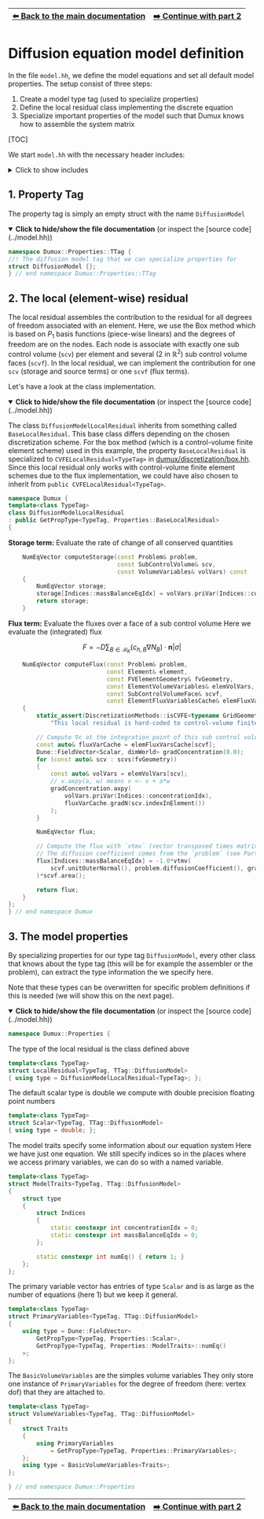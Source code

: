 <!-- Important: This file has been automatically generated by generate_example_docs.py. Do not edit this file directly! -->


| [:arrow_left: Back to the main documentation](../README.md) | [:arrow_right: Continue with part 2](main.md) |
|---|---:|

# Diffusion equation model definition


In the file `model.hh`, we define the model equations and
set all default model properties. The setup consist of three steps:
1. Create a model type tag (used to specialize properties)
2. Define the local residual class implementing the discrete equation
3. Specialize important properties of the model such that Dumux knows how to assemble the system matrix

[TOC]

We start `model.hh` with the necessary header includes:
<details><summary> Click to show includes</summary>

```cpp

#include <dumux/common/math.hh>
#include <dumux/common/properties.hh>
#include <dumux/common/numeqvector.hh>
#include <dumux/common/volumevariables.hh>
#include <dumux/discretization/method.hh>
```

</details>

## 1. Property Tag

The property tag is simply an empty struct with the name `DiffusionModel`


<details open>
<summary><b>Click to hide/show the file documentation</b> (or inspect the [source code](../model.hh))</summary>


```cpp
namespace Dumux::Properties::TTag {
//! The diffusion model tag that we can specialize properties for
struct DiffusionModel {};
} // end namespace Dumux::Properties::TTag
```


</details>

## 2. The local (element-wise) residual

The local residual assembles the contribution to the residual for
all degrees of freedom associated with an element. Here, we use the
Box method which is based on $P_1$ basis functions (piece-wise linears)
and the degrees of freedom are on the nodes. Each node is associate with
exactly one sub control volume (`scv`) per element and several ($2$ in $\mathbb{R}^2$)
sub control volume faces (`scvf`). In the local residual, we can implement the
contribution for one `scv` (storage and source terms) or one `scvf` (flux terms).

Let's have a look at the class implementation.


<details open>
<summary><b>Click to hide/show the file documentation</b> (or inspect the [source code](../model.hh))</summary>


The class `DiffusionModelLocalResidual` inherits from something called `BaseLocalResidual`.
This base class differs depending on the chosen discretization scheme. For the box method
(which is a control-volume finite element scheme) used in this example, the property
`BaseLocalResidual` is specialized to `CVFELocalResidual<TypeTag>`
in [dumux/discretization/box.hh](https://git.iws.uni-stuttgart.de/dumux-repositories/dumux/-/blob/master/dumux/discretization/box.hh).
Since this local residual only works with control-volume finite element schemes due to
the flux implementation, we could have also chosen to inherit from `public CVFELocalResidual<TypeTag>`.

```cpp
namespace Dumux {
template<class TypeTag>
class DiffusionModelLocalResidual
: public GetPropType<TypeTag, Properties::BaseLocalResidual>
{
```


**Storage term:** Evaluate the rate of change of all conserved quantities

```cpp
    NumEqVector computeStorage(const Problem& problem,
                               const SubControlVolume& scv,
                               const VolumeVariables& volVars) const
    {
        NumEqVector storage;
        storage[Indices::massBalanceEqIdx] = volVars.priVar(Indices::concentrationIdx);
        return storage;
    }
```

**Flux term:** Evaluate the fluxes over a face of a sub control volume
Here we evaluate the (integrated) flux

```math
F = -D \sum_{B \in \mathcal{B}_K} \left( c_{h,B} \nabla N_B \right) \cdot\boldsymbol{n} \vert \sigma \vert
````


```cpp
    NumEqVector computeFlux(const Problem& problem,
                            const Element& element,
                            const FVElementGeometry& fvGeometry,
                            const ElementVolumeVariables& elemVolVars,
                            const SubControlVolumeFace& scvf,
                            const ElementFluxVariablesCache& elemFluxVarsCache) const
    {
        static_assert(DiscretizationMethods::isCVFE<typename GridGeometry::DiscretizationMethod>,
            "This local residual is hard-coded to control-volume finite element schemes");

        // Compute ∇c at the integration point of this sub control volume face.
        const auto& fluxVarCache = elemFluxVarsCache[scvf];
        Dune::FieldVector<Scalar, dimWorld> gradConcentration(0.0);
        for (const auto& scv : scvs(fvGeometry))
        {
            const auto& volVars = elemVolVars[scv];
            // v.axpy(a, w) means v <- v + a*w
            gradConcentration.axpy(
                volVars.priVar(Indices::concentrationIdx),
                fluxVarCache.gradN(scv.indexInElement())
            );
        }

        NumEqVector flux;

        // Compute the flux with `vtmv` (vector transposed times matrix times vector) or -n^T D ∇c A.
        // The diffusion coefficient comes from the `problem` (see Part II of the example).
        flux[Indices::massBalanceEqIdx] = -1.0*vtmv(
            scvf.unitOuterNormal(), problem.diffusionCoefficient(), gradConcentration
        )*scvf.area();

        return flux;
    }
};
} // end namespace Dumux
```


</details>

## 3. The model properties

By specializing properties for our type tag `DiffusionModel`,
every other class that knows about the type tag (this will be
for example the assembler or the problem), can extract the
type information the we specify here.

Note that these types can be overwritten for specific problem
definitions if this is needed (we will show this on the next page).


<details open>
<summary><b>Click to hide/show the file documentation</b> (or inspect the [source code](../model.hh))</summary>


```cpp
namespace Dumux::Properties {
```

The type of the local residual is the class defined above

```cpp
template<class TypeTag>
struct LocalResidual<TypeTag, TTag::DiffusionModel>
{ using type = DiffusionModelLocalResidual<TypeTag>; };
```

The default scalar type is double
we compute with double precision floating point numbers

```cpp
template<class TypeTag>
struct Scalar<TypeTag, TTag::DiffusionModel>
{ using type = double; };
```

The model traits specify some information about our equation system
Here we have just one equation. We still specify indices so in the
places where we access primary variables, we can do so with a named variable.

```cpp
template<class TypeTag>
struct ModelTraits<TypeTag, TTag::DiffusionModel>
{
    struct type
    {
        struct Indices
        {
            static constexpr int concentrationIdx = 0;
            static constexpr int massBalanceEqIdx = 0;
        };

        static constexpr int numEq() { return 1; }
    };
};
```

The primary variable vector has entries of type `Scalar` and is
as large as the number of equations (here 1) but we keep it general.

```cpp
template<class TypeTag>
struct PrimaryVariables<TypeTag, TTag::DiffusionModel>
{
    using type = Dune::FieldVector<
        GetPropType<TypeTag, Properties::Scalar>,
        GetPropType<TypeTag, Properties::ModelTraits>::numEq()
    >;
};
```

The `BasicVolumeVariables` are the simples volume variables
They only store one instance of `PrimaryVariables` for the
degree of freedom (here: vertex dof) that they are attached to.

```cpp
template<class TypeTag>
struct VolumeVariables<TypeTag, TTag::DiffusionModel>
{
    struct Traits
    {
        using PrimaryVariables
            = GetPropType<TypeTag, Properties::PrimaryVariables>;
    };
    using type = BasicVolumeVariables<Traits>;
};

} // end namespace Dumux::Properties
```


</details>


| [:arrow_left: Back to the main documentation](../README.md) | [:arrow_right: Continue with part 2](main.md) |
|---|---:|

